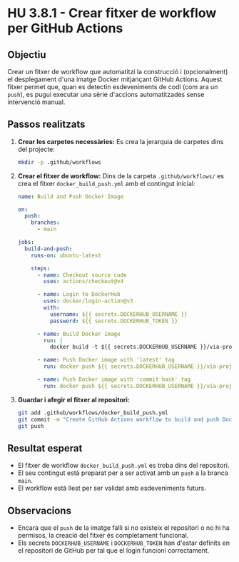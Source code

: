 # HU 3.8.1 - Crear fitxer de workflow per GitHub Actions

## Objectiu

Crear un fitxer de workflow que automatitzi la construcció i (opcionalment) el desplegament d'una imatge Docker mitjançant GitHub Actions. Aquest fitxer permet que, quan es detectin esdeveniments de codi (com ara un `push`), es pugui executar una sèrie d'accions automatitzades sense intervenció manual.

## Passos realitzats

1. **Crear les carpetes necessàries:**
   Es crea la jerarquia de carpetes dins del projecte:

   ```bash
   mkdir -p .github/workflows
   ```

2. **Crear el fitxer de workflow:**
   Dins de la carpeta `.github/workflows/` es crea el fitxer `docker_build_push.yml` amb el contingut inicial:

   ```yaml
   name: Build and Push Docker Image

   on:
     push:
       branches:
         - main

   jobs:
     build-and-push:
       runs-on: ubuntu-latest

       steps:
         - name: Checkout source code
           uses: actions/checkout@v4

         - name: Login to DockerHub
           uses: docker/login-action@v3
           with:
             username: ${{ secrets.DOCKERHUB_USERNAME }}
             password: ${{ secrets.DOCKERHUB_TOKEN }}

         - name: Build Docker image
           run: |
             docker build -t ${{ secrets.DOCKERHUB_USERNAME }}/via-project-a:latest -t ${{ secrets.DOCKERHUB_USERNAME }}/via-project-a:${{ github.sha }} .

         - name: Push Docker image with 'latest' tag
           run: docker push ${{ secrets.DOCKERHUB_USERNAME }}/via-project-a:latest

         - name: Push Docker image with 'commit hash' tag
           run: docker push ${{ secrets.DOCKERHUB_USERNAME }}/via-project-a:${{ github.sha }}
   ```

3. **Guardar i afegir el fitxer al repositori:**

   ```bash
   git add .github/workflows/docker_build_push.yml
   git commit -m "Create GitHub Actions workflow to build and push Docker image"
   git push
   ```

## Resultat esperat

- El fitxer de workflow `docker_build_push.yml` es troba dins del repositori.
- El seu contingut està preparat per a ser activat amb un `push` a la branca `main`.
- El workflow està llest per ser validat amb esdeveniments futurs.

## Observacions

- Encara que el `push` de la imatge falli si no existeix el repositori o no hi ha permisos, la creació del fitxer és completament funcional.
- Els secrets `DOCKERHUB_USERNAME` i `DOCKERHUB_TOKEN` han d'estar definits en el repositori de GitHub per tal que el login funcioni correctament.


